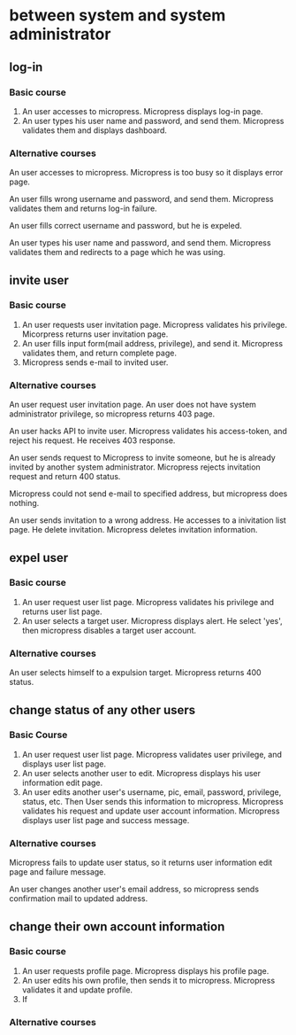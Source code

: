# between system and system administrator

## log-in

### Basic course

1. An user accesses to micropress. Micropress displays log-in page.
1. An user types his user name and password, and send them. Micropress validates them and displays dashboard.

### Alternative courses

An user accesses to micropress. Micropress is too busy so it displays error page.

An user fills wrong username and password, and send them. Micropress validates them and returns log-in failure.

An user fills correct username and password, but he is expeled.

An user types his user name and password, and send them. Micropress validates them and redirects to a page which he was using.

## invite user

### Basic course

1. An user requests user invitation page. Micropress validates his privilege. Micorpress returns user invitation page.
1. An user fills input form(mail address, privilege), and send it. Micropress validates them, and return complete page.
1. Micropress sends e-mail to invited user.

### Alternative courses

An user request user invitation page. An user does not have system administrator privilege, so micropress returns 403 page.

An user hacks API to invite user. Micropress validates his access-token, and reject his request. He receives 403 response.

An user sends request to Micropress to invite someone, but he is already invited by another system administrator. Micropress rejects invitation request and return 400 status.

Micropress could not send e-mail to specified address, but micropress does nothing.

An user sends invitation to a wrong address. He accesses to a inivitation list page. He delete invitation. Micropress deletes invitation information.

## expel user

### Basic course

1. An user request user list page. Micropress validates his privilege and returns user list page.
1. An user selects a target user. Micropress displays alert. He select 'yes', then micropress disables a target user account.

### Alternative courses

An user selects himself to a expulsion target. Micropress returns 400 status.

## change status of any other users

### Basic Course

1. An user request user list page. Micropress validates user privilege, and displays user list page.
1. An user selects another user to edit. Micropress displays his user information edit page.
1. An user edits another user's username, pic, email, password, privilege, status, etc. Then User sends this information to micropress. Micropress validates his request and update user account information. Micropress displays user list page and success message.

### Alternative courses

Micropress fails to update user status, so it returns user information edit page and failure message.

An user changes another user's email address, so micropress sends confirmation mail to updated address.

## change their own account information

### Basic course

1. An user requests profile page. Micropress displays his profile page.
1. An user edits his own profile, then sends it to micropress. Micropress validates it and update profile.
1. If

### Alternative courses
